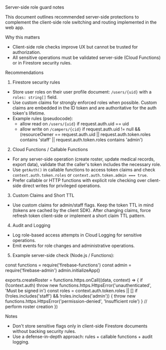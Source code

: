 Server-side role guard notes

This document outlines recommended server-side protections to complement the client-side role switching and routing implemented in the web app.

Why this matters

- Client-side role checks improve UX but cannot be trusted for authorization.
- All sensitive operations must be validated server-side (Cloud Functions) or in Firestore security rules.

Recommendations

1. Firestore security rules

- Store user roles on their user profile document: `/users/{uid}` with a `roles: string[]` field.
- Use custom claims for strongly enforced roles when possible. Custom claims are embedded in the ID token and are authoritative for the auth token's lifetime.
- Example rules (pseudocode):
  - allow read on `/users/{uid}` if request.auth.uid == uid
  - allow write on `/campers/{cid}` if request.auth.uid != null && (resourceOwner == request.auth.uid || request.auth.token.roles contains 'staff' || request.auth.token.roles contains 'admin')

2. Cloud Functions / Callable Functions

- For any server-side operation (create roster, update medical records, export data), validate that the caller's token includes the necessary role.
- Use `getAuth()` in callable functions to access token claims and check `context.auth.token.roles` or `context.auth.token.admin === true`.
- Prefer callable or HTTP functions with explicit role checking over client-side direct writes for privileged operations.

3. Custom Claims and Short TTL

- Use custom claims for admin/staff flags. Keep the token TTL in mind (tokens are cached by the client SDK). After changing claims, force refresh token client-side or implement a short claim TTL pattern.

4. Audit and Logging

- Log role-based access attempts in Cloud Logging for sensitive operations.
- Emit events for role changes and administrative operations.

5. Example server-side check (Node.js / Functions):

const functions = require('firebase-functions')
const admin = require('firebase-admin')
admin.initializeApp()

exports.createRoster = functions.https.onCall((data, context) => {
if (!context.auth) throw new functions.https.HttpsError('unauthenticated', 'Must be signed in')
const roles = context.auth.token.roles || []
if (!roles.includes('staff') && !roles.includes('admin')) {
throw new functions.https.HttpsError('permission-denied', 'Insufficient role')
}
// perform roster creation
})

Notes

- Don't store sensitive flags only in client-side Firestore documents without backing security rules.
- Use a defense-in-depth approach: rules + callable functions + audit logging.
